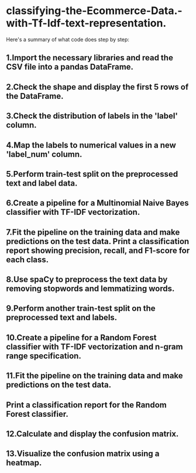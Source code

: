 # classifying-the-Ecommerce-Data.-with-Tf-Idf-text-representation.

Here's a summary of what code does step by step:

## 1.Import the necessary libraries and read the CSV file into a pandas DataFrame.

## 2.Check the shape and display the first 5 rows of the DataFrame.
## 3.Check the distribution of labels in the 'label' column.
## 4.Map the labels to numerical values in a new 'label_num' column.
## 5.Perform train-test split on the preprocessed text and label data.
## 6.Create a pipeline for a Multinomial Naive Bayes classifier with TF-IDF vectorization.
## 7.Fit the pipeline on the training data and make predictions on the test data. Print a classification report showing precision, recall, and F1-score for each class.
## 8.Use spaCy to preprocess the text data by removing stopwords and lemmatizing words.
## 9.Perform another train-test split on the preprocessed text and labels.
## 10.Create a pipeline for a Random Forest classifier with TF-IDF vectorization and n-gram range specification.
## 11.Fit the pipeline on the training data and make predictions on the test data.
## Print a classification report for the Random Forest classifier.
## 12.Calculate and display the confusion matrix.
## 13.Visualize the confusion matrix using a heatmap.





